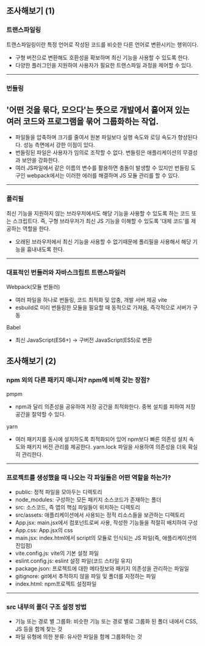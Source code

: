## 조사해보기 (1)
### 트랜스파일링
트랜스파일링이란 특정 언어로 작성된 코드를 비슷한 다른 언어로 변환시키는 행위이다.

- 구형 버전으로 변환해도 호환성을 확보하며 최신 기능을 사용할 수 있도록 한다. 
- 다양한 플러그인을 지원하여 사용자가 필요한 트랜스파일 과정을 제어할 수 있다. 
---
### 번들링
'어떤 것을 묶다, 모으다'는 뜻으로 개발에서 흩어져 있는 여러 코드와 프로그램을 묶어 그룹화하는 작업.
---
- 파일들을 압축하며 크기를 줄여서 원본 파일보다 실행 속도와 로딩 속도가 향상된다다. 성능 측면에서 강한 이점이 있다. 
- 번들링된 파일은 사용자가 임의로 조작할 수 없다. 번들링은 애플리케이션의 무결성과 보안을 강화한다. 
- 여러 JS파일에서 같은 이름의 변수를 활용하면 충돌이 발생할 수 있지만 번들링 도구인 webpack에서는 이러한 에러를 해결하며 JS 모듈 관리를 할 수 있다. 
---
### 폴리필
최신 기능을 지원하지 않는 브라우저에서도 해당 기능을 사용할 수 있도록 하는 코드 또는 스크립트다.
즉, 구형 브라우저가 최신 JS 기능을 이해할 수 있도록 '대체 코드'를 제공하는 역할을 한다. 

- 오래된 브라우저에서 최신 기능을 사용할 수 없기때문에 폴리필을 사용해서 해당 기능을 흉내내도록 한다. 
---
### 대표적인 번들러와 자바스크립트 트랜스파일러
Webpack(모듈 번들러)
- 여러 파일을 하나로 번들링, 코드 최적화 및 압충, 개발 서버 제공
vite
- esbuild로 미리 번들링한 모듈을 필요할 때 동적으로 가져옴, 즉각적으로 서버가 구동

Babel
- 최신 JavaScript(ES6+) -> 구버전 JavaScript(ES5)로 변환


## 조사해보기 (2)
### npm 외의 다른 패키지 매니저? npm에 비해 갖는 장점?
pmpm
- npm과 달리 의존성을 공유하여 저장 공간을 최적화한다. 중복 설치를 피하여 저장 공간을 절약할 수 있다. 

yarn
- 여러 패키지를 동시에 설치하도록 최적화되어 있어 npm보다 빠른 의존성 설치 속도와 패키지 버전 관리를 제공한다. yarn.lock 파일을 사용하여 의존성을 더욱 확실히 관리한다. 
---
### 프로젝트를 생성했을 때 나오는 각 파일들은 어떤 역할을 하는가?
- public: 정적 파일을 모아두는 디렉토리
- node_modules: 구성하는 모든 패키지 소스코드가 존재하는 폴더
- src: 소스코드, 즉 앱의 핵심 파일들이 위치하는 디렉토리
- src/assets: 애플리케이션에서 사용되는 정적 리소스들을 보관하는 디렉토리
- App.jsx: main.jsx에서 컴포넌트로써 사용, 작성한 기능들을 적절히 배치하여 구성
- App.css: App.jsx의 css
- main.jsx: index.html에서 script의 모듈로 인식되는 JS 파일(즉, 애플리케이션의 진입점)
- vite.config.js: vite의 기본 설정 파일
- eslint.config.js: eslint 설정 파일(코드 스타일 유지)
- package.json: 프로젝트에 대한 메타정보와 패키지 의존성을 관리하는 파일일
- gitignore: git에서 추적하지 않을 파일 및 폴더를 지정하는 파일
- index.html: npm프로젝트 설정파일

---
### src 내부의 폴더 구조 설정 방법
- 기능 또는 경로 별 그룹화: 비슷한 기능 또는 경로 별로 그룹화 된 폴더 내에서 CSS, JS 등을 함께 찾는 것
- 파일 유형에 의한 분류: 유사한 파일을 함께 그룹화하는 것
